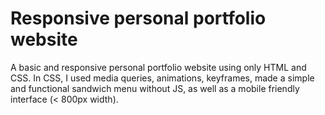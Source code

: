 # Responsive personal portfolio website

A basic and responsive personal portfolio website using only HTML and CSS. In CSS, I used media queries, animations, keyframes, made a simple and functional sandwich menu without JS, as well as a mobile friendly interface (< 800px width).

